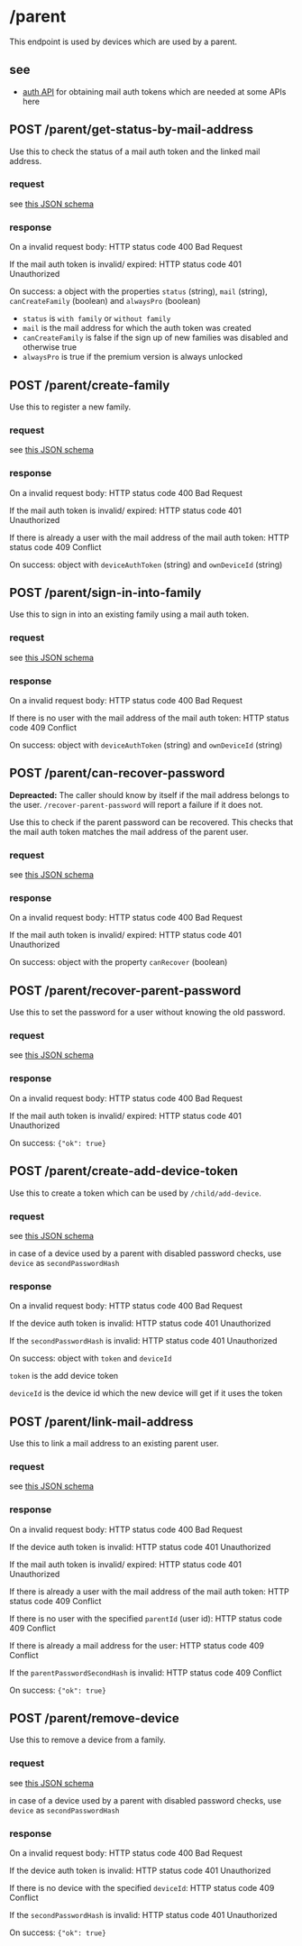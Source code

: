 # /parent

This endpoint is used by devices which are used by a parent.

## see

- [auth API](./auth.md) for obtaining mail auth tokens which are needed at some APIs here

## POST /parent/get-status-by-mail-address

Use this to check the status of a mail auth token and the linked mail address.

### request

see [this JSON schema](../schema/mailauthtokenrequestbody.md)

### response

On a invalid request body: HTTP status code 400 Bad Request

If the mail auth token is invalid/ expired: HTTP status code 401 Unauthorized

On success: a object with the properties ``status`` (string), ``mail`` (string),
``canCreateFamily`` (boolean) and ``alwaysPro`` (boolean)

- ``status`` is ``with family`` or ``without family``
- ``mail`` is the mail address for which the auth token was created
- ``canCreateFamily`` is false if the sign up of new families was disabled and otherwise true
- ``alwaysPro`` is true if the premium version is always unlocked

## POST /parent/create-family

Use this to register a new family.

### request

see [this JSON schema](../schema/createfamilybymailtokenrequest.md)

### response

On a invalid request body: HTTP status code 400 Bad Request

If the mail auth token is invalid/ expired: HTTP status code 401 Unauthorized

If there is already a user with the mail address of the mail auth token: HTTP status code 409 Conflict

On success: object with ``deviceAuthToken`` (string) and ``ownDeviceId`` (string)

## POST /parent/sign-in-into-family

Use this to sign in into an existing family using a mail auth token.

### request

see [this JSON schema](../schema/signintofamilyrequest.md)

### response

On a invalid request body: HTTP status code 400 Bad Request

If there is no user with the mail address of the mail auth token: HTTP status code 409 Conflict

On success: object with ``deviceAuthToken`` (string) and ``ownDeviceId`` (string)

## POST /parent/can-recover-password

**Depreacted:** The caller should know by itself if the mail address belongs to the user.
``/recover-parent-password`` will report a failure if it does not.

Use this to check if the parent password can be recovered. This checks that the
mail auth token matches the mail address of the parent user.

### request

see [this JSON schema](/schema/canrecoverpasswordrequest.md)

### response

On a invalid request body: HTTP status code 400 Bad Request

If the mail auth token is invalid/ expired: HTTP status code 401 Unauthorized

On success: object with the property ``canRecover`` (boolean)

## POST /parent/recover-parent-password

Use this to set the password for a user without knowing the old password.

### request

see [this JSON schema](../schema/recoverparentpasswordrequest.md)

### response

On a invalid request body: HTTP status code 400 Bad Request

If the mail auth token is invalid/ expired: HTTP status code 401 Unauthorized

On success: ``{"ok": true}``

## POST /parent/create-add-device-token

Use this to create a token which can be used by ``/child/add-device``.

### request

see [this JSON schema](../schema/createregisterdevicetokenrequest.md)

in case of a device used by a parent with disabled password checks, use ``device`` as ``secondPasswordHash``

### response

On a invalid request body: HTTP status code 400 Bad Request

If the device auth token is invalid: HTTP status code 401 Unauthorized

If the ``secondPasswordHash`` is invalid: HTTP status code 401 Unauthorized

On success: object with ``token`` and ``deviceId``

``token`` is the add device token

``deviceId`` is the device id which the new device will get if it uses the token

## POST /parent/link-mail-address

Use this to link a mail address to an existing parent user.

### request

see [this JSON schema](../schema/linkparentmailaddressrequest.md)

### response

On a invalid request body: HTTP status code 400 Bad Request

If the device auth token is invalid: HTTP status code 401 Unauthorized

If the mail auth token is invalid/ expired: HTTP status code 401 Unauthorized

If there is already a user with the mail address of the mail auth token: HTTP status code 409 Conflict

If there is no user with the specified ``parentId`` (user id): HTTP status code 409 Conflict

If there is already a mail address for the user: HTTP status code 409 Conflict

If the ``parentPasswordSecondHash`` is invalid: HTTP status code 409 Conflict

On success: ``{"ok": true}``

## POST /parent/remove-device

Use this to remove a device from a family.

### request

see [this JSON schema](../schema/removedevicerequest.md)

in case of a device used by a parent with disabled password checks, use ``device`` as ``secondPasswordHash``

### response

On a invalid request body: HTTP status code 400 Bad Request

If the device auth token is invalid: HTTP status code 401 Unauthorized

If there is no device with the specified ``deviceId``: HTTP status code 409 Conflict

If the ``secondPasswordHash`` is invalid: HTTP status code 401 Unauthorized

On success: ``{"ok": true}``
